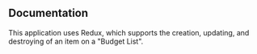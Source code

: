 ##  Documentation  
This application uses Redux, which supports the creation, updating, and destroying of an item on a "Budget List".


